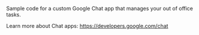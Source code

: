 Sample code for a custom Google Chat app that manages your out of office tasks.

Learn more about Chat apps: https://developers.google.com/chat